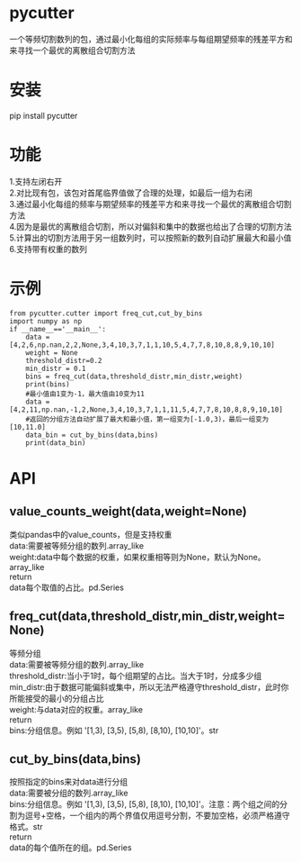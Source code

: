 # pycutter
一个等频切割数列的包，通过最小化每组的实际频率与每组期望频率的残差平方和来寻找一个最优的离散组合切割方法
# 安装
pip install pycutter

# 功能
1.支持左闭右开  
2.对比现有包，该包对首尾临界值做了合理的处理，如最后一组为右闭  
3.通过最小化每组的频率与期望频率的残差平方和来寻找一个最优的离散组合切割方法  
4.因为是最优的离散组合切割，所以对偏斜和集中的数据也给出了合理的切割方法  
5.计算出的切割方法用于另一组数列时，可以按照新的数列自动扩展最大和最小值  
6.支持带有权重的数列

# 示例
```
from pycutter.cutter import freq_cut,cut_by_bins
import numpy as np
if __name__=='__main__':
    data = [4,2,6,np.nan,2,2,None,3,4,10,3,7,1,1,10,5,4,7,7,8,10,8,8,9,10,10]
    weight = None
    threshold_distr=0.2          
    min_distr = 0.1
    bins = freq_cut(data,threshold_distr,min_distr,weight)
    print(bins)
    #最小值由1变为-1，最大值由10变为11
    data = [4,2,11,np.nan,-1,2,None,3,4,10,3,7,1,1,11,5,4,7,7,8,10,8,8,9,10,10]
    #返回的分组方法自动扩展了最大和最小值，第一组变为[-1.0,3)，最后一组变为[10,11.0]
    data_bin = cut_by_bins(data,bins)
    print(data_bin)
```

# API
## value_counts_weight(data,weight=None)  
类似pandas中的value_counts，但是支持权重  
data:需要被等频分组的数列.array_like  
weight:data中每个数据的权重，如果权重相等则为None，默认为None。array_like  
return  
data每个取值的占比。pd.Series  

## freq_cut(data,threshold_distr,min_distr,weight=None)  
等频分组  
data:需要被等频分组的数列.array_like  
threshold_distr:当小于1时，每个组期望的占比。当大于1时，分成多少组  
min_distr:由于数据可能偏斜或集中，所以无法严格遵守threshold_distr，此时你所能接受的最小的分组占比  
weight:与data对应的权重。array_like  
return  
bins:分组信息。例如 '[1,3), [3,5), [5,8), [8,10), [10,10]'。str  

## cut_by_bins(data,bins)  
按照指定的bins来对data进行分组  
data:需要被分组的数列.array_like  
bins:分组信息。例如 '[1,3), [3,5), [5,8), [8,10), [10,10]'。注意：两个组之间的分割为逗号+空格，一个组内的两个界值仅用逗号分割，不要加空格，必须严格遵守格式。str  
return  
data的每个值所在的组。pd.Series  
